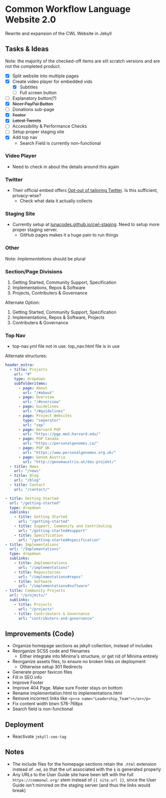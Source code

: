 # Common Workflow Language Website 2.0

Rewrite and expansion of the CWL Website in Jekyll

## Tasks & Ideas

Note: the majority of the checked-off items are stil scratch versions and are not the completed product.

* [x] Split website into multiple pages
* [x] Create video player for embedded vids
  * [x] Subtitles
  * [ ] Full screen button
* [ ] Explanatory button(?)
* [x] ~~Nicer PayPal Button~~
* [ ] Donations sub-page
* [x] ~~Footer~~
* [x] ~~Latest Tweets~~
* [ ] Accessibility & Performance Checks
* [ ] Setup proper staging site
* [x] Add top nav
	* Search Field is currently non-functional

### Video Player

* Need to check in about the details around this again

### Twitter

* Their official embed offers [Opt-out of tailoring Twitter](https://developer.twitter.com/en/docs/twitter-for-websites/privacy). Is this sufficient, privacy-wise?
	* Check what data it actually collects

### Staging Site

* Currently setup at [lunacodes.github.io/cwl-staging](https://lunacodes.github.io/cwl-staging/). Need to setup more proper staging server.
	* GitHub pages makes it a huge pain to run things

### Other

Note: *Implementations* should be plural

### Section/Page Divisions

1. Getting Started, Community Support, Specification
2. Implementations, Repos & Software
3. Projects, Contributers & Governance

Alternate Option:

1. Getting Started, Community Support, Specification
2. Implementations, Repos & Software, Projects
3. Contributers & Governance

### Top Nav

* top-nav.yml file not in use. top_nav.html file is in use

Alternate structures:

```yaml
header_extra:
  - title: Projects
    url: "#"
    type: dropdown
    subfolderitems:
      - page: About
        url: "/#about"
      - page: Overview
        url: "/#overview"
      - page: Guidelines
        url: "/#guidelines"
      - page: Project Websites
        type: "seperator"
        url: "sep"
      - page: Harvard PGP
        url: "https://pgp.med.harvard.edu/"
      - page: PGP Canada
        url: "https://personalgenomes.ca/"
      - page: PGP UK
        url: "https://www.personalgenomes.org.uk/"
      - page: Genom Austria
        url: "http://genomaustria.at/das-projekt/"
  - title: News
    url: "/news"
  - title: Blog
    url: "/blog"
  - title: Contact
    url: "/contact/"
```

```yaml
- title: Getting Started
  url: "/getting-started"
  type: dropdown
  sublinks:
    - title: Getting Started
      url: "/getting-started"
    - title: Support, Community and Contributing
      url: "/getting-started#support"
    - title: Specification
      url: "/getting-started#specification"
- title: Implementations
  url: "/Implementations"
  type: dropdown
  sublinks:
    - title: Implementations
      url: "/implementations"
    - title: Repositories
      url: "/implementations#repos"
    - title: Software
      url: "/implementations#software"
- title: Community Projects
  url: "/projects/"
  sublinks:
    - title: Projects
      url: "/projects"
    - title: Contributers & Governance
      url: "contributers-and-governance"
```

## Improvements (Code)

* Organize homepage sections as jekyll collection, instead of includes
* Reorganize SCSS code and filenames 
	* Either integrate into Minima's structure, or get rid of Minima entirely
* Reorganize assets files, to ensure no broken links on deployment
	* Otherwise setup 301 Redirects
* Generate proper favicon files
* Fill in SEO info
* Improve Footer
* Improve 404 Page. Make sure Footer stays on bottom
* Rename implementation.html to implementations.html
* Remove incorrect links like `<p><a name="Leadership_Team"></a></p>`
* Fix content width btwn 576-768px
* Search field is non-functional

## Deployment

* Reactivate `jekyll-seo-tag`

## Notes

* The include files for the homepage sections retain the `.html` extension instead of `.md`, so that the url associated with the `§` is generated properly
* Any URLs to the User Guide site have been left with the full `https://commonwl.org/` stem instead of `{{ site.url }}`, since the User Guide isn't mirrored on the staging server (and thus the links would break)
